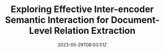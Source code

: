 ---
title: "Exploring Effective Inter-encoder Semantic Interaction for Document-Level Relation Extraction"
authors:
- Liang Zhang
- Zijun Min
- Jinsong Su
- Pei Yu
- Ante Wang
- Yidong Chen
author_notes:
- "共同一作"
- "共同一作"
- "通讯作者"
- 
- 
- "通讯作者"
date: "2023-05-29T08:03:51Z"
publishDate: "2025-05-29T08:03:51Z"
publication_types: [信息抽取]
publication: "**In Proc. of IJCAI 2023.** (CCF-A类)"
---